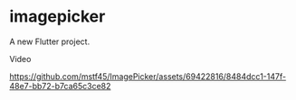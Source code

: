# imagepicker

A new Flutter project.

Video


https://github.com/mstf45/ImagePicker/assets/69422816/8484dcc1-147f-48e7-bb72-b7ca65c3ce82



